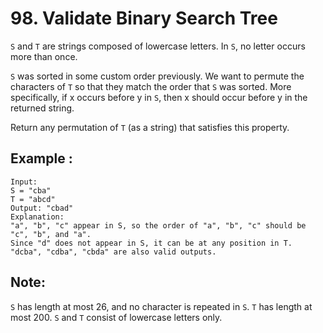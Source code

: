 # 98. Validate Binary Search Tree

`S` and `T` are strings composed of lowercase letters. In `S`, no letter occurs more than once.

`S` was sorted in some custom order previously. We want to permute the characters of `T` so that they match the order that `S` was sorted. More specifically, if x occurs before y in `S`, then x should occur before y in the returned string.

Return any permutation of `T` (as a string) that satisfies this property.

## Example :

```
Input:
S = "cba"
T = "abcd"
Output: "cbad"
Explanation:
"a", "b", "c" appear in S, so the order of "a", "b", "c" should be "c", "b", and "a".
Since "d" does not appear in S, it can be at any position in T. "dcba", "cdba", "cbda" are also valid outputs.
```

## Note:

`S` has length at most 26, and no character is repeated in `S`.
`T` has length at most 200.
`S` and `T` consist of lowercase letters only.
